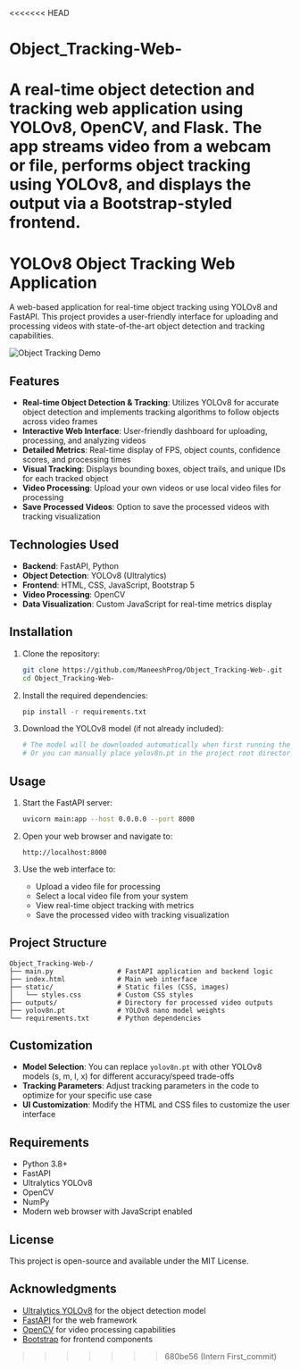 <<<<<<< HEAD
# Object_Tracking-Web-
A real-time object detection and tracking web application using YOLOv8, OpenCV, and Flask. The app streams video from a webcam or file, performs object tracking using YOLOv8, and displays the output via a Bootstrap-styled frontend.
=======
# YOLOv8 Object Tracking Web Application

A web-based application for real-time object tracking using YOLOv8 and FastAPI. This project provides a user-friendly interface for uploading and processing videos with state-of-the-art object detection and tracking capabilities.

![Object Tracking Demo](https://github.com/ManeeshProg/Object_Tracking-Web-/raw/main/static/demo.png)

## Features

- **Real-time Object Detection & Tracking**: Utilizes YOLOv8 for accurate object detection and implements tracking algorithms to follow objects across video frames
- **Interactive Web Interface**: User-friendly dashboard for uploading, processing, and analyzing videos
- **Detailed Metrics**: Real-time display of FPS, object counts, confidence scores, and processing times
- **Visual Tracking**: Displays bounding boxes, object trails, and unique IDs for each tracked object
- **Video Processing**: Upload your own videos or use local video files for processing
- **Save Processed Videos**: Option to save the processed videos with tracking visualization

## Technologies Used

- **Backend**: FastAPI, Python
- **Object Detection**: YOLOv8 (Ultralytics)
- **Frontend**: HTML, CSS, JavaScript, Bootstrap 5
- **Video Processing**: OpenCV
- **Data Visualization**: Custom JavaScript for real-time metrics display

## Installation

1. Clone the repository:
   ```bash
   git clone https://github.com/ManeeshProg/Object_Tracking-Web-.git
   cd Object_Tracking-Web-
   ```

2. Install the required dependencies:
   ```bash
   pip install -r requirements.txt
   ```

3. Download the YOLOv8 model (if not already included):
   ```bash
   # The model will be downloaded automatically when first running the application
   # Or you can manually place yolov8n.pt in the project root directory
   ```

## Usage

1. Start the FastAPI server:
   ```bash
   uvicorn main:app --host 0.0.0.0 --port 8000
   ```

2. Open your web browser and navigate to:
   ```
   http://localhost:8000
   ```

3. Use the web interface to:
   - Upload a video file for processing
   - Select a local video file from your system
   - View real-time object tracking with metrics
   - Save the processed video with tracking visualization

## Project Structure

```
Object_Tracking-Web-/
├── main.py                # FastAPI application and backend logic
├── index.html             # Main web interface
├── static/                # Static files (CSS, images)
│   └── styles.css         # Custom CSS styles
├── outputs/               # Directory for processed video outputs
├── yolov8n.pt             # YOLOv8 nano model weights
└── requirements.txt       # Python dependencies
```

## Customization

- **Model Selection**: You can replace `yolov8n.pt` with other YOLOv8 models (s, m, l, x) for different accuracy/speed trade-offs
- **Tracking Parameters**: Adjust tracking parameters in the code to optimize for your specific use case
- **UI Customization**: Modify the HTML and CSS files to customize the user interface

## Requirements

- Python 3.8+
- FastAPI
- Ultralytics YOLOv8
- OpenCV
- NumPy
- Modern web browser with JavaScript enabled

## License

This project is open-source and available under the MIT License.

## Acknowledgments

- [Ultralytics YOLOv8](https://github.com/ultralytics/ultralytics) for the object detection model
- [FastAPI](https://fastapi.tiangolo.com/) for the web framework
- [OpenCV](https://opencv.org/) for video processing capabilities
- [Bootstrap](https://getbootstrap.com/) for frontend components
>>>>>>> 680be56 (Intern First_commit)
